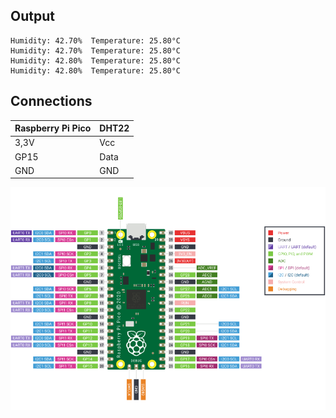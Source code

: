 ## Output
```
Humidity: 42.70%  Temperature: 25.80°C
Humidity: 42.70%  Temperature: 25.80°C
Humidity: 42.80%  Temperature: 25.80°C
Humidity: 42.80%  Temperature: 25.80°C
```
## Connections

| Raspberry Pi Pico  |       DHT22        |
| ------------------ | ------------------ |
| 3,3V               | Vcc                |
| GP15               | Data               |
| GND                | GND                |

![alt text](https://github.com/DochevM/Raspberry-Pi-Pico/blob/main/Documents/pico-pinout.png)